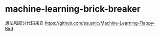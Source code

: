 # machine-learning-brick-breaker

想法和部分代码来自 https://github.com/ssusnic/Machine-Learning-Flappy-Bird
